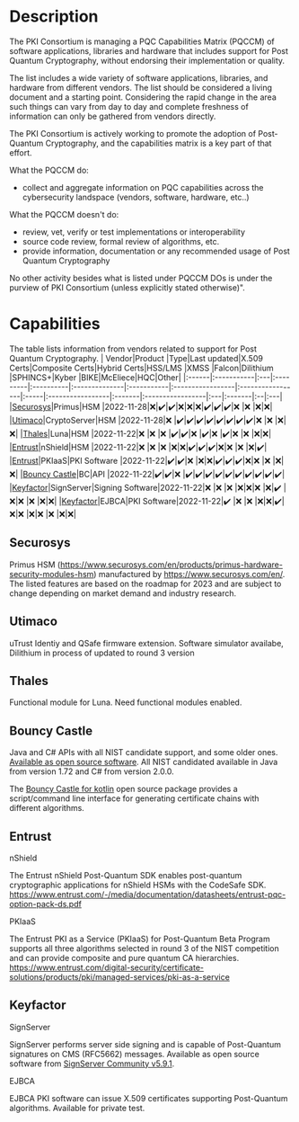 # Description
 
The PKI Consortium is managing a PQC Capabilities Matrix (PQCCM) of software applications, libraries and hardware that includes support for 
Post Quantum Cryptography, without endorsing their implementation or quality.

The list includes a wide variety of software applications, libraries, and hardware from different vendors. 
The list should be considered a living document and a starting point. Considering the rapid change in the area such things can vary from day to day and complete freshness of information can only be gathered from vendors directly. 

The PKI Consortium is actively working to promote the adoption of Post-Quantum Cryptography, and the capabilities matrix is a key part of that effort.

What the PQCCM do:
* collect and aggregate information on PQC capabilities across the cybersecurity landspace (vendors, software, hardware, etc..)

What the PQCCM doesn't do:
* review, vet, verify or test implementations or interoperability
* source code review, formal review of algorithms, etc.
* provide information, documentation or any recommended usage of Post Quantum Cryptography

No other activity besides what is listed under PQCCM DOs is under the purview of PKI Consortium (unless explicitly stated otherwise)".




# Capabilities

The table lists information from vendors related to support for Post Quantum Cryptography.
| Vendor|Product     |Type|Last updated|X.509 Certs|Composite Certs|Hybrid Certs|HSS/LMS         |XMSS              |Falcon|Dilithium         |SPHINCS+|Kyber             |BIKE|McEliece|HQC|Other|
|:------|:-----------|:---|:---------|:----------|:--------------|:-----------|:-----------------|:-----------------|:-----|:-----------------|:-------|:-----------------|:---|:-------|:--|:---|
|[Securosys](#securosys)|Primus|HSM |2022-11-28|:x:|:heavy_check_mark:|:heavy_check_mark:|:x:|:x:|:x:|:heavy_check_mark:|:heavy_check_mark:|:heavy_check_mark:|:x: |:x:     |:x:|:x:|
|[Utimaco](#utimaco)|CryptoServer|HSM |2022-11-28|:x:        |:heavy_check_mark:|:heavy_check_mark:|:heavy_check_mark:|:heavy_check_mark:|:heavy_check_mark:|:heavy_check_mark:|:heavy_check_mark:|:heavy_check_mark:|:x: |:x:     |:x:|:x:|
|[Thales](#thales)|Luna|HSM |2022-11-22|:x:        |:x:            |:x:        |:heavy_check_mark:|:heavy_check_mark:|:x:   |:heavy_check_mark:|:x:     |:heavy_check_mark:|:x: |:x:     |:x:|:x:|
|[Entrust](#entrust)|nShield|HSM |2022-11-22|:x:        |:x:            |:x:        |:x:|:x:|:heavy_check_mark:|:heavy_check_mark:|:heavy_check_mark:|:x:|:x: |:x:     |:x:|:heavy_check_mark:|
|[Entrust](#entrust)|PKIaaS|PKI Software |2022-11-22|:heavy_check_mark:|:heavy_check_mark:|:x:        |:x:|:x:|:heavy_check_mark:|:heavy_check_mark:|:heavy_check_mark:|:x:|:x: |:x:     |:x:|:x:|
|[Bouncy Castle](#bouncy-castle)|BC|API |2022-11-22|:heavy_check_mark:|:heavy_check_mark:|:x:        |:heavy_check_mark:|:heavy_check_mark:|:heavy_check_mark:|:heavy_check_mark:|:heavy_check_mark:|:heavy_check_mark:|:heavy_check_mark:|:heavy_check_mark:|:heavy_check_mark:|:heavy_check_mark:|
|[Keyfactor](#keyfactor)|SignServer|Signing Software|2022-11-22|:x:        |:x:            |:x:        |:x:|:x:|:x:   |:x:|:heavy_check_mark:     |:x:|:x: |:x:     |:x:|:x:|
|[Keyfactor](#keyfactor)|EJBCA|PKI Software|2022-11-22|:heavy_check_mark:        |:x:            |:x:        |:x:|:x:|:heavy_check_mark:|:x:|:x:     |:x:|:x: |:x:     |:x:|:x:|

## Securosys
Primus HSM (https://www.securosys.com/en/products/primus-hardware-security-modules-hsm) manufactured by https://www.securosys.com/en/. The listed features are based on the roadmap for 2023 and are subject to change depending on market demand and industry research.

## Utimaco

uTrust Identiy and QSafe firmware extension. Software simulator availabe, Dilithium in process of updated to round 3 version

## Thales

Functional module for Luna. Need functional modules enabled.

## Bouncy Castle
Java and C# APIs with all NIST candidate support, and some older ones. [Available as open source software](https://www.bouncycastle.org/). All NIST candidated available in Java from version 1.72 and C# from version 2.0.0.

The [Bouncy Castle for kotlin](https://github.com/bcgit/bc-kotlin) open source package provides a script/command line interface for generating certificate chains with different algorithms. 

## Entrust 
nShield

The Entrust nShield Post-Quantum SDK enables post-quantum cryptographic applications for nShield HSMs with the CodeSafe SDK.
https://www.entrust.com/-/media/documentation/datasheets/entrust-pqc-option-pack-ds.pdf

PKIaaS

The Entrust PKI as a Service (PKIaaS) for Post-Quantum Beta Program supports all three algorithms selected in round 3 of the NIST competition and can provide composite and pure quantum CA hierarchies.
https://www.entrust.com/digital-security/certificate-solutions/products/pki/managed-services/pki-as-a-service

## Keyfactor
SignServer

SignServer performs server side signing and is capable of Post-Quantum signatures on CMS (RFC5662) messages. Available as open source software from [SignServer Community v5.9.1](https://doc.primekey.com/signserver/signserver-release-information/signserver-release-notes/signserver-community-5-9-1-release-notes).

EJBCA

EJBCA PKI software can issue X.509 certificates supporting Post-Quantum algorithms. Available for private test.
